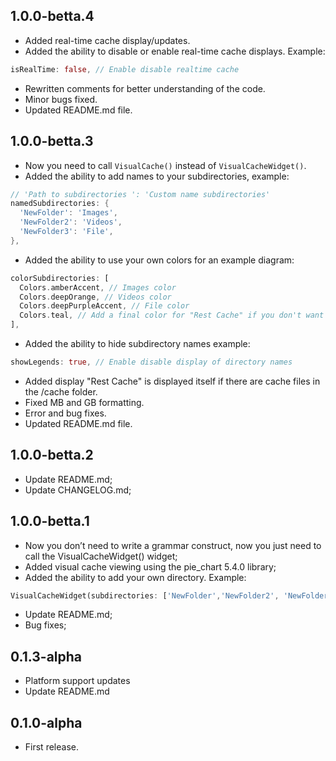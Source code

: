## 1.0.0-betta.4

* Added real-time cache display/updates.
* Added the ability to disable or enable real-time cache displays. Example:
```dart
isRealTime: false, // Enable disable realtime cache
```
* Rewritten comments for better understanding of the code.
* Minor bugs fixed.
* Updated README.md file.

## 1.0.0-betta.3
* Now you need to call `VisualCache()` instead of `VisualCacheWidget()`.
* Added the ability to add names to your subdirectories, example: 
```dart
// 'Path to subdirectories ': 'Custom name subdirectories'
namedSubdirectories: {
  'NewFolder': 'Images',
  'NewFolder2': 'Videos',
  'NewFolder3': 'File',
},
```
* Added the ability to use your own colors for an example diagram:
```dart
colorSubdirectories: [
  Colors.amberAccent, // Images color
  Colors.deepOrange, // Videos color
  Colors.deepPurpleAccent, // File color
  Colors.teal, // Add a final color for "Rest Cache" if you don't want it to be determined by itself
],
```
* Added the ability to hide subdirectory names example:
```dart
showLegends: true, // Enable disable display of directory names
```
* Added display "Rest Cache" is displayed itself if there are cache files in the /cache folder.
* Fixed MB and GB formatting.
* Error and bug fixes.
* Updated README.md file.

## 1.0.0-betta.2

* Update README.md;
* Update CHANGELOG.md;

## 1.0.0-betta.1

* Now you don’t need to write a grammar construct, now you just need to call the VisualCacheWidget() widget;
* Added visual cache viewing using the pie_chart 5.4.0 library;
* Added the ability to add your own directory. Example:
```dart 
VisualCacheWidget(subdirectories: ['NewFolder','NewFolder2', 'NewFolder3'],)
```
* Update README.md;
* Bug fixes;

## 0.1.3-alpha

* Platform support updates
* Update README.md

## 0.1.0-alpha

* First release.